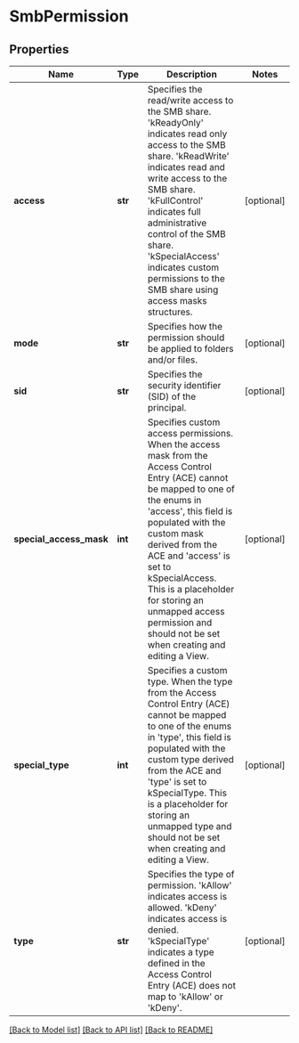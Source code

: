 # SmbPermission

## Properties
Name | Type | Description | Notes
------------ | ------------- | ------------- | -------------
**access** | **str** | Specifies the read/write access to the SMB share. &#39;kReadyOnly&#39; indicates read only access to the SMB share. &#39;kReadWrite&#39; indicates read and write access to the SMB share. &#39;kFullControl&#39; indicates full administrative control of the SMB share. &#39;kSpecialAccess&#39; indicates custom permissions to the SMB share using access masks structures. | [optional] 
**mode** | **str** | Specifies how the permission should be applied to folders and/or files. | [optional] 
**sid** | **str** | Specifies the security identifier (SID) of the principal. | [optional] 
**special_access_mask** | **int** | Specifies custom access permissions. When the access mask from the Access Control Entry (ACE) cannot be mapped to one of the enums in &#39;access&#39;, this field is populated with the custom mask derived from the ACE and &#39;access&#39; is set to kSpecialAccess. This is a placeholder for storing an unmapped access permission and should not be set when creating and editing a View. | [optional] 
**special_type** | **int** | Specifies a custom type. When the type from the Access Control Entry (ACE) cannot be mapped to one of the enums in &#39;type&#39;, this field is populated with the custom type derived from the ACE and &#39;type&#39; is set to kSpecialType. This is a placeholder for storing an unmapped type and should not be set when creating and editing a View. | [optional] 
**type** | **str** | Specifies the type of permission. &#39;kAllow&#39; indicates access is allowed. &#39;kDeny&#39; indicates access is denied. &#39;kSpecialType&#39; indicates a type defined in the Access Control Entry (ACE) does not map to &#39;kAllow&#39; or &#39;kDeny&#39;. | [optional] 

[[Back to Model list]](../README.md#documentation-for-models) [[Back to API list]](../README.md#documentation-for-api-endpoints) [[Back to README]](../README.md)


